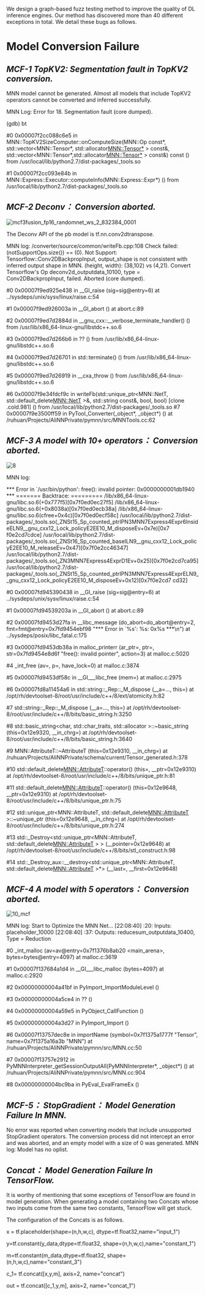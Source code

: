 We design a graph-based fuzz testing method to improve the  quality of DL inference engines. Our method has discovered more than 40 different exceptions in total. We detail these bugs as follows. 



**Model Conversion Failure**
================

 
***MCF-1 TopKV2:  Segmentation fault in TopKV2 conversion.***
----------------

MNN model cannot be generated. Almost all models that include TopKV2 operators cannot be converted and inferred successfully. 

MNN Log: Error for 18. Segmentation fault (core dumped). 

(gdb) bt

#0  0x00007f2cc088c6e5 in MNN::TopKV2SizeComputer::onComputeSize(MNN::Op const*, std::vector<MNN::Tensor*, std::allocator<MNN::Tensor*> > const&, std::vector<MNN::Tensor*,std::allocator<MNN::Tensor*> > const&) const () from /usr/local/lib/python2.7/dist-packages/_tools.so

#1  0x00007f2cc093e84b in MNN::Express::Executor::computeInfo(MNN::Express::Expr*) () from /usr/local/lib/python2.7/dist-packages/_tools.so
 
 
***MCF-2 Deconv： Conversion aborted.***
----------------
![mcf3fusion_fp16_randomnet_ws_2_832384_0001](https://user-images.githubusercontent.com/69624583/92605031-ce3fb100-f2e3-11ea-857e-44e21507ac68.png)

The Deconv API of the pb model is tf.nn.conv2dtranspose. 

MNN log: /converter/source/common/writeFb.cpp:108  Check failed: (notSupportOps.size()) == (0). Not Support: Tensorflow::Conv2DBackpropInput, output\_shape is not consistent with inferred output shape in MNN. (height, width): (38,102) vs (4,21). Convert Tensorflow's Op deconv2d\_outputdata\_10100, type = Conv2DBackpropInput, failed. Aborted (core dumped).

#0  0x00007f9ed925e438 in __GI_raise (sig=sig@entry=6) at ../sysdeps/unix/sysv/linux/raise.c:54

#1  0x00007f9ed926003a in __GI_abort () at abort.c:89

#2  0x00007f9ed7d2884d in __gnu_cxx::__verbose_terminate_handler() () from /usr/lib/x86_64-linux-gnu/libstdc++.so.6

#3  0x00007f9ed7d266b6 in ?? () from /usr/lib/x86_64-linux-gnu/libstdc++.so.6

#4  0x00007f9ed7d26701 in std::terminate() () from /usr/lib/x86_64-linux-gnu/libstdc++.so.6

#5  0x00007f9ed7d26919 in __cxa_throw () from /usr/lib/x86_64-linux-gnu/libstdc++.so.6

#6  0x00007f9e34fdcf9c in writeFb(std::unique_ptr<MNN::NetT, std::default_delete<MNN::NetT> >&, std::string const&, bool, bool) [clone .cold.981] ()
   from /usr/local/lib/python2.7/dist-packages/_tools.so
 #7  0x00007f9e3500ff59 in PyTool_Converter(_object*, _object*) () at /ruhuan/Projects/AliNNPrivate/pymnn/src/MNNTools.cc:62
 
 

  
 ***MCF-3 A model with 10+ operators： Conversion aborted.***
----------------
![8](https://user-images.githubusercontent.com/69624583/92605134-ef080680-f2e3-11ea-8987-a2da9e408f3a.jpg)

MNN log:

 *** Error in `/usr/bin/python': free(): invalid pointer: 0x0000000001db1940 ***
 ======= Backtrace: =========
 /lib/x86_64-linux-gnu/libc.so.6(+0x777f5)[0x7f0ed0ec27f5]
 /lib/x86_64-linux-gnu/libc.so.6(+0x8038a)[0x7f0ed0ecb38a]
 /lib/x86_64-linux-gnu/libc.so.6(cfree+0x4c)[0x7f0ed0ecf58c]
 /usr/local/lib/python2.7/dist-packages/_tools.so(_ZNSt15_Sp_counted_ptrIPN3MNN7Express4Expr6InsideELN9__gnu_cxx12_Lock_policyE2EE10_M_disposeEv+0x7e)[0x7                               f0e2cd7cdce]
 /usr/local/lib/python2.7/dist-packages/_tools.so(_ZNSt16_Sp_counted_baseILN9__gnu_cxx12_Lock_policyE2EE10_M_releaseEv+0x47)[0x7f0e2cc46347]
 /usr/local/lib/python2.7/dist-packages/_tools.so(_ZN3MNN7Express4ExprD1Ev+0x25)[0x7f0e2cd7ca95]
 /usr/local/lib/python2.7/dist-packages/_tools.so(_ZNSt15_Sp_counted_ptrIPN3MNN7Express4ExprELN9__gnu_cxx12_Lock_policyE2EE10_M_disposeEv+0x12)[0x7f0e2cd7                               cd32]

#0  0x00007fd945390438 in __GI_raise (sig=sig@entry=6) at ../sysdeps/unix/sysv/linux/raise.c:54

#1  0x00007fd94539203a in __GI_abort () at abort.c:89

#2  0x00007fd9453d27fa in __libc_message (do_abort=do_abort@entry=2, fmt=fmt@entry=0x7fd9454ebf98 "*** Error in `%s': %s: 0x%s ***\n") at ../sysdeps/posix/libc_fatal.c:175

#3  0x00007fd9453db38a in malloc_printerr (ar_ptr=<optimized out>, ptr=<optimized out>, str=0x7fd9454e8d6f "free(): invalid pointer", action=3) at malloc.c:5020

#4  _int_free (av=<optimized out>, p=<optimized out>, have_lock=0) at malloc.c:3874

#5  0x00007fd9453df58c in __GI___libc_free (mem=<optimized out>) at malloc.c:2975

#6  0x00007fd8a11454a6 in std::string::_Rep::_M_dispose (__a=..., this=<optimized out>) at /opt/rh/devtoolset-8/root/usr/include/c++/8/ext/atomicity.h:82

#7  std::string::_Rep::_M_dispose (__a=..., this=<optimized out>) at /opt/rh/devtoolset-8/root/usr/include/c++/8/bits/basic_string.h:3250

#8  std::basic_string<char, std::char_traits<char>, std::allocator<char> >::~basic_string (this=0x12e9320, __in_chrg=<optimized out>)
    at /opt/rh/devtoolset-8/root/usr/include/c++/8/bits/basic_string.h:3640

#9  MNN::AttributeT::~AttributeT (this=0x12e9310, __in_chrg=<optimized out>) at /ruhuan/Projects/AliNNPrivate/schema/current/Tensor_generated.h:378

#10 std::default_delete<MNN::AttributeT>::operator() (this=<optimized out>, __ptr=0x12e9310) at /opt/rh/devtoolset-8/root/usr/include/c++/8/bits/unique_ptr.h:81

#11 std::default_delete<MNN::AttributeT>::operator() (this=0x12e9648, __ptr=0x12e9310) at /opt/rh/devtoolset-8/root/usr/include/c++/8/bits/unique_ptr.h:75

#12 std::unique_ptr<MNN::AttributeT, std::default_delete<MNN::AttributeT> >::~unique_ptr (this=0x12e9648, __in_chrg=<optimized out>) at /opt/rh/devtoolset-8/root/usr/include/c++/8/bits/unique_ptr.h:274

#13 std::_Destroy<std::unique_ptr<MNN::AttributeT, std::default_delete<MNN::AttributeT> > > (__pointer=0x12e9648) at /opt/rh/devtoolset-8/root/usr/include/c++/8/bits/stl_construct.h:98

#14 std::_Destroy_aux<false>::__destroy<std::unique_ptr<MNN::AttributeT, std::default_delete<MNN::AttributeT> >*> (__last=<optimized out>, __first=0x12e9648)


 ***MCF-4 A model with 5 operators： Conversion aborted.***
----------------

![10_mcf](https://user-images.githubusercontent.com/69624583/92605209-08a94e00-f2e4-11ea-9042-4e018fbef622.png)

MNN log:
Start to Optimize the MNN Net...
 [22:08:40] :20: Inputs: placeholder_10000
 [22:08:40] :37: Outputs: reducesum_outputdata_10400, Type = Reduction

#0  _int_malloc (av=av@entry=0x7f1376b8ab20 <main_arena>, bytes=bytes@entry=4097) at malloc.c:3619

#1  0x00007f137684a1d4 in __GI___libc_malloc (bytes=4097) at malloc.c:2920

#2  0x00000000004a41bf in PyImport_ImportModuleLevel ()

#3  0x00000000004a5ce4 in ?? ()

#4  0x00000000004a59e5 in PyObject_CallFunction ()

#5  0x00000000004a3d27 in PyImport_Import ()

#6  0x00007f13757dec8e in importName (symbol=0x7f1375a1777f "Tensor", name=0x7f1375a16a3b "MNN") at /ruhuan/Projects/AliNNPrivate/pymnn/src/MNN.cc:50

#7  0x00007f13757e2912 in PyMNNInterpreter_getSessionOutputAll(PyMNNInterpreter*, _object*) () at /ruhuan/Projects/AliNNPrivate/pymnn/src/MNN.cc:904

#8  0x00000000004bc9ba in PyEval_EvalFrameEx ()


 ***MCF-5： StopGradient： Model Generation Failure In MNN.***
----------------
No error was reported when converting models that include unsupported StopGradient operators. The conversion process did not intercept an error and was aborted, and an empty model with a size of 0 was generated.
MNN log: Model has no oplist.


 ***Concat： Model Generation Failure In TensorFlow.***
----------------
It is worthy of mentioning that some exceptions of TensorFlow are found in model generation. When generating a model containing two Concats whose two inputs come from the same two constants, TensorFlow will get stuck.

The configuration of the Concats is as follows.

x  = tf.placeholder(shape=(n,h,w,c), dtype=tf.float32,name="input_1")

y=tf.constant(y_data,dtype=tf.float32, shape=(n,h,w,c),name="constant_1")

m=tf.constant(m_data,dtype=tf.float32, shape=(n,h,w,c),name="constant_3")

c_1= tf.concat([x,y,m], axis=2, name="concat")

out = tf.concat([c_1,y,m], axis=2, name="concat_1")

